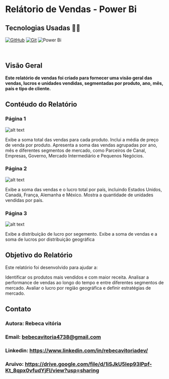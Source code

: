 </h1>
<h1>
   <span>Relátorio de Vendas - Power Bi</span>
</h1>

## Tecnologias Usadas 👩‍💻
[![GitHub](https://img.shields.io/badge/GitHub-000?style=for-the-badge&logo=github&logoColor=30A3DC)](https://docs.github.com/)
[![Git](https://img.shields.io/badge/Git-000?style=for-the-badge&logo=git&logoColor=E94D5F)](https://git-scm.com/doc)
![Power Bi](https://img.shields.io/badge/power_bi-F2C811?style=for-the-badge&logo=powerbi&logoColor=black)

<br />

## Visão Geral
 <b>Este relatório de vendas foi criado para fornecer uma visão geral das vendas, lucros e unidades vendidas, segmentadas por produto, ano, mês, país e tipo de cliente. </b>

## Contéudo do Relatório
### Página 1
![alt text](image.png)
<p>Exibe a soma total das vendas para cada produto.
Inclui a média de preço de venda por produto. 
Apresenta a soma das vendas agrupadas por ano, mês e diferentes segmentos de mercado, como Parceiros de Canal, Empresas, Governo, Mercado Intermediário e Pequenos Negócios.
</p>

### Página 2
 ![alt text](image-1.png)
<p> Exibe a soma das vendas e o lucro total por país, incluindo Estados Unidos, Canadá, França, Alemanha e México.
   Mostra a quantidade de unidades vendidas por país. </p>

### Página 3
![alt text](image-2.png)
<p> Exibe a distribuição de lucro por segemento.
     Exibe a soma de vendas e a soma de lucros por distribuição geográfica</p>

## Objetivo do Relatório
<p>
Este relatório foi desenvolvido para ajudar a:

Identificar os produtos mais vendidos e com maior receita.
Analisar a performance de vendas ao longo do tempo e entre diferentes segmentos de mercado.
Avaliar o lucro por região geográfica e definir estratégias de mercado.
</p>
    
## Contato
   ### Autora: Rebeca vitória
   ### Email: bebecavitoria4738@gmail.com
   ### Linkedin: https://www.linkedin.com/in/rebecavitoriadev/
   ### Aruivo: https://drive.google.com/file/d/1iSJkU5lep93IPpf-Kt_8qpx0vfudYjFl/view?usp=sharing


       




  
